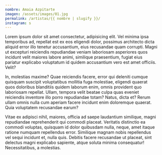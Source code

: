 ```yaml
---
nombre: Amaia Azpitarte
imagen: /assets/images/01.jpg
permalink: /artistas/{{ nombre | slugify }}/
instagram: s
---
```

<!--StartFragment-->

Lorem ipsum dolor sit amet consectetur, adipisicing elit. Vel minima ipsa temporibus ad, repellat est ex eos eligendi dolor, possimus architecto dicta aliquid error illo tenetur accusantium, eius recusandae quam corrupti. Magni ut excepturi reiciendis repudiandae veniam laboriosam asperiores quos incidunt velit maiores labore animi, similique praesentium, fugiat eius pariatur explicabo voluptatum id quidem accusantium vero est amet officiis. Velit?

In, molestias maxime? Quae reiciendis facere, error qui deleniti cumque quisquam suscipit voluptatibus mollitia fuga molestiae, eligendi quaerat quos doloribus blanditiis quidem laborum enim, omnis provident quo laboriosam repellat. Ullam, tempora velit beatae culpa quas eveniet reiciendis inventore illo porro repudiandae totam? Natus, dicta et? Rerum ullam omnis nulla cum aperiam facere incidunt enim doloremque quaerat. Quia voluptatem recusandae earum?

Vitae ex adipisci nihil, maiores, officia ad saepe laudantium similique, magni repudiandae reprehenderit qui commodi placeat. Veritatis distinctio ea commodi voluptas, quisquam id dolor quibusdam nulla, neque, amet itaque ratione numquam repellendus error. Similique magnam nobis repellendus vel sequi incidunt et, nulla quis. Debitis facere recusandae ut placeat, sint delectus magni explicabo sapiente, atque soluta minima consequatur! Necessitatibus, a molestias.

<!--EndFragment-->